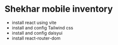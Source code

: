 # Shekhar mobile inventory

- install react using vite
- install and config Tailwind css
- install and config daisyui
- install react-router-dom